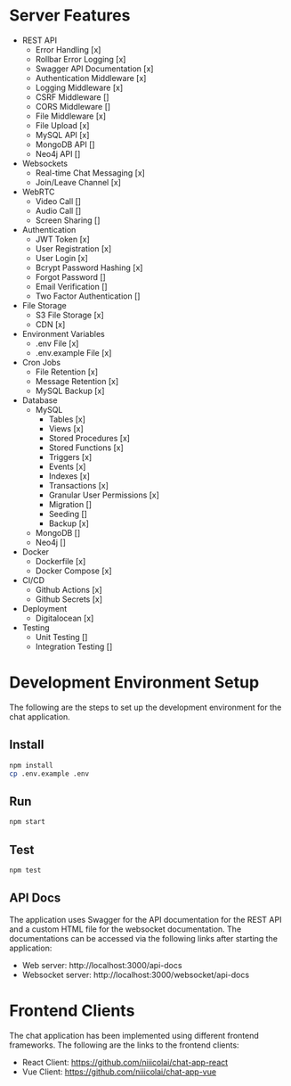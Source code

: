# Server Features
- REST API
    - Error Handling [x]
    - Rollbar Error Logging [x]
    - Swagger API Documentation [x]
    - Authentication Middleware [x]
    - Logging Middleware [x]
    - CSRF Middleware []
    - CORS Middleware []
    - File Middleware [x]
    - File Upload [x]
    - MySQL API [x]
    - MongoDB API []
    - Neo4j API []
- Websockets
    - Real-time Chat Messaging [x]
    - Join/Leave Channel [x]
- WebRTC
    - Video Call []
    - Audio Call []
    - Screen Sharing []
- Authentication
    - JWT Token [x]
    - User Registration [x]
    - User Login [x]
    - Bcrypt Password Hashing [x]
    - Forgot Password []
    - Email Verification []
    - Two Factor Authentication []
- File Storage
    - S3 File Storage [x]
    - CDN [x]
- Environment Variables
    - .env File [x]
    - .env.example File [x]
- Cron Jobs
    - File Retention [x]
    - Message Retention [x]
    - MySQL Backup [x]
- Database
    - MySQL
        - Tables [x]
        - Views [x]
        - Stored Procedures [x]
        - Stored Functions [x]
        - Triggers [x]
        - Events [x]
        - Indexes [x]
        - Transactions [x]
        - Granular User Permissions [x]
        - Migration []
        - Seeding []
        - Backup [x]
    - MongoDB []
    - Neo4j []
- Docker
    - Dockerfile [x]
    - Docker Compose [x]
- CI/CD
    - Github Actions [x]
    - Github Secrets [x]
- Deployment
    - Digitalocean [x]
- Testing
    - Unit Testing []
    - Integration Testing []


# Development Environment Setup
The following are the steps to set up the development environment for the chat application.

## Install
```bash
npm install
cp .env.example .env
```

## Run
```bash
npm start
```

## Test
```bash
npm test
```

## API Docs
The application uses Swagger for the API documentation for the REST API and a custom HTML file for the websocket documentation. The documentations can be accessed via the following links after starting the application:
- Web server: http://localhost:3000/api-docs
- Websocket server: http://localhost:3000/websocket/api-docs

# Frontend Clients
The chat application has been implemented using different frontend frameworks. The following are the links to the frontend clients:
- React Client: https://github.com/niiicolai/chat-app-react
- Vue Client: https://github.com/niiicolai/chat-app-vue
